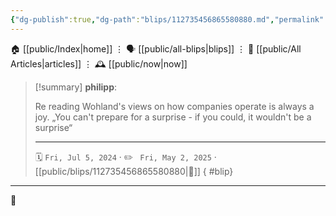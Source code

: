 ```yaml
---
{"dg-publish":true,"dg-path":"blips/112735456865580880.md","permalink":"/blips/112735456865580880/","title":"philipp on mastodon @ 2024-07-05"}
---
```



<div class="transclusion internal-embed is-loaded"><div class="markdown-embed">




🏠 [[public/Index\|home]]  ⋮ 🗣️ [[public/all-blips\|blips]] ⋮  📝 [[public/All Articles\|articles]]  ⋮ 🕰️ [[public/now\|now]]


</div></div>


> [!summary] **philipp**:
>
> Re reading Wohland's views on how companies operate is always a joy. „You can't prepare for a surprise - if you could, it wouldn't be a surprise“
> - - -
>
> 🗓️ <code>Fri, Jul 5, 2024</code>  · ✏️ <code> Fri, May 2, 2025</code>  · [[public/blips/112735456865580880\|🔗]]
{ #blip}


- - -

 👾
